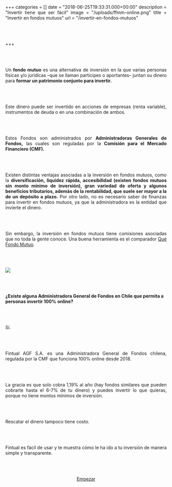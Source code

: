 +++
categories = []
date = "2018-06-25T19:33:31.000+00:00"
description = "Invertir tiene que ser fácil"
image = "/uploads/ffmm-online.png"
title = "Invertir en fondos mutuos"
url = "/invertir-en-fondos-mutuos"

+++
<style>

p { margin:4rem 0px; text-align:justify; }

.footer-big__overlap { padding-bottom:0px; }

.image-wrapper {

text-align: center;

}

.image-wrapper img {

width: 60%; text-align: center; margin: 40px 0px;

}

@media (max-width: 768px)  {

.image-wrapper img {

width: 100%;

}

}

</style>

Un **fondo mutuo** es una alternativa de inversión en la que varias personas físicas y/o jurídicas –que se llaman partícipes o aportantes– juntan su dinero para **formar un patrimonio conjunto para invertir.**

Este dinero puede ser invertido en acciones de empresas (renta variable), instrumentos de deuda o en una combinación de ambos.

Estos Fondos son administrados por **Administradoras Generales de Fondos,** las cuales son reguladas por la **Comisión para el Mercado Financiero (CMF).**

Existen distintas ventajas asociadas a la inversión en fondos mutuos, como la **diversificación, liquidez rápida, accesibilidad (existen fondos mutuos sin monto mínimo de inversión), gran variedad de oferta y algunos beneficios tributarios, además de la rentabilidad, que suele ser mayor a la de un depósito a plazo.** Por otro lado, no es necesario saber de finanzas para invertir en fondos mutuos, ya que la administradora es la entidad que invierte el dinero.

Sin embargo, la inversión en fondos mutuos tiene comisiones asociadas que no toda la gente conoce. Una buena herramienta es el comparador [Qué Fondo Mutuo](https://www.quefondomutuo.cl).

![](/uploads/quefondomutuo.png)

#### ¿Existe alguna Administradora General de Fondos en Chile que permita a personas invertir 100% online?

Sí.

Fintual AGF S.A. es una Administradora General de Fondos chilena, regulada por la CMF que funciona 100% online desde 2018.

La gracia es que solo cobra 1,19% al año (hay fondos similares que pueden cobrarte hasta el 6-7% de tu dinero) y puedes invertir lo que quieras, porque no tiene montos mínimos de inversión.

Rescatar el dinero tampoco tiene costo.

Fintual es fácil de usar y te muestra cómo le ha ido a tu inversión de manera simple y transparente.

<p style="text-align:center"> <a class="simulator-page__button btn btn--secondary" href="https://fintual.cl/?utm_source=edu.fintual.cl&utm_medium=referral&utm_campaign=consideration&utm_content=invertir+en+fondos+mutuos-251#empezar">Empezar</a></p>